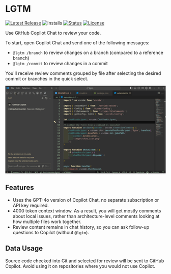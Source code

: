 # LGTM

[![Latest Release](https://flat.badgen.net/github/release/cpulvermacher/lgtm)](https://github.com/cpulvermacher/lgtm/releases)
![Installs](https://vsmarketplacebadges.dev/installs-short/cpulvermacher.lgtm.svg)
[![Status](https://flat.badgen.net/github/checks/cpulvermacher/lgtm)](https://github.com/cpulvermacher/lgtm/actions/workflows/node.js.yml)
[![License](https://flat.badgen.net/github/license/cpulvermacher/lgtm)](./LICENSE)

Use GitHub Copilot Chat to review your code.


To start, open Copilot Chat and send one of the following messages:
- `@lgtm /branch` to review changes on a branch (compared to a reference branch)
- `@lgtm /commit` to review changes in a commit

You'll receive review comments grouped by file after selecting the desired commit or branches in the quick select.

![Demo](./images/demo.gif)

## Features
- Uses the GPT-4o version of Copilot Chat, no separate subscription or API key required.
- 4000 token context window. As a result, you will get mostly comments about local issues, rather than architecture-level comments looking at how multiple files work together.
- Review content remains in chat history, so you can ask follow-up questions to Copilot (without `@lgtm`).

## Data Usage
Source code checked into Git and selected for review will be sent to GitHub Copilot. Avoid using it on repositories where you would not use Copilot.


